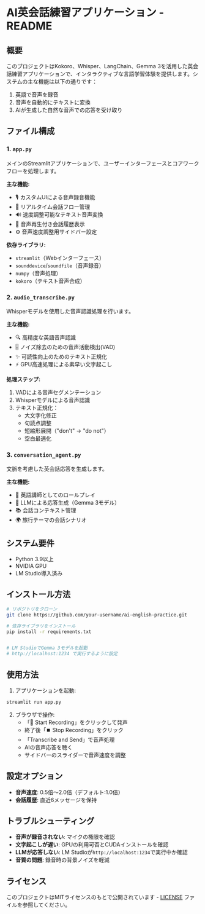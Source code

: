 # AI英会話練習アプリケーション - README

## 概要
このプロジェクトはKokoro、Whisper、LangChain、Gemma 3を活用した英会話練習アプリケーションで、インタラクティブな言語学習体験を提供します。システムの主な機能は以下の通りです：
1. 英語で音声を録音
2. 音声を自動的にテキストに変換
3. AIが生成した自然な音声での応答を受け取り

## ファイル構成

### 1. `app.py`
メインのStreamlitアプリケーションで、ユーザーインターフェースとコアワークフローを処理します。

**主な機能:**
- 🎙️ カスタムUIによる音声録音機能
- 🔄 リアルタイム会話フロー管理
- 🔊 速度調整可能なテキスト音声変換
- 📝 音声再生付き会話履歴表示
- ⚙️ 音声速度調整用サイドバー設定

**依存ライブラリ:**
- `streamlit`（Webインターフェース）
- `sounddevice`/`soundfile`（音声録音）
- `numpy`（音声処理）
- `kokoro`（テキスト音声合成）

### 2. `audio_transcribe.py`
Whisperモデルを使用した音声認識処理を行います。

**主な機能:**
- 🔍 高精度な英語音声認識
- 🎚️ ノイズ除去のための音声活動検出(VAD)
- ✨ 可読性向上のためのテキスト正規化
- ⚡ GPU高速処理による素早い文字起こし

**処理ステップ:**
1. VADによる音声セグメンテーション
2. Whisperモデルによる音声認識
3. テキスト正規化：
   - 大文字化修正
   - 句読点調整
   - 短縮形展開（"don't" → "do not"）
   - 空白最適化

### 3. `conversation_agent.py`
文脈を考慮した英会話応答を生成します。

**主な機能:**
- 💬 英語講師としてのロールプレイ
- 🧠 LLMによる応答生成（Gemma 3モデル）
- 📚 会話コンテキスト管理
- 🌍 旅行テーマの会話シナリオ



## システム要件
- Python 3.9以上
- NVIDIA GPU
- LM Studio導入済み


## インストール方法
```bash
# リポジトリをクローン
git clone https://github.com/your-username/ai-english-practice.git

# 依存ライブラリをインストール
pip install -r requirements.txt


# LM StudioでGemma 3モデルを起動
# http://localhost:1234 で実行するように設定
```

## 使用方法
1. アプリケーションを起動:
```bash
streamlit run app.py
```

2. ブラウザで操作:
   - 「🎤 Start Recording」をクリックして発声
   - 終了後「⏹️ Stop Recording」をクリック
   - 「Transcribe and Send」で音声処理
   - AIの音声応答を聴く
   - サイドバーのスライダーで音声速度を調整

## 設定オプション
- **音声速度**: 0.5倍～2.0倍（デフォルト:1.0倍）
- **会話履歴**: 直近6メッセージを保持

## トラブルシューティング
- **音声が録音されない**: マイクの権限を確認
- **文字起こしが遅い**: GPUの利用可否とCUDAインストールを確認
- **LLMが応答しない**: LM Studioが`http://localhost:1234`で実行中か確認
- **音質の問題**: 録音時の背景ノイズを軽減

## ライセンス
このプロジェクトはMITライセンスのもとで公開されています - [LICENSE](LICENSE) ファイルを参照してください。
